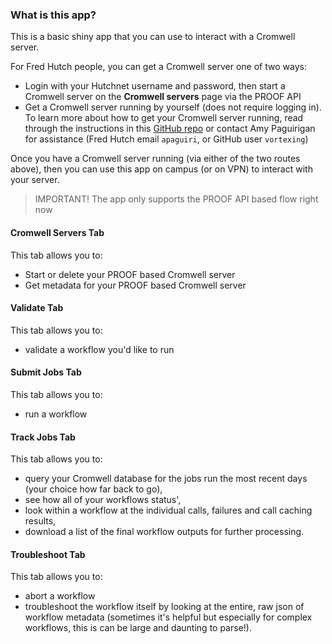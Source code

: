 ### What is this app?
This is a basic shiny app that you can use to interact with a Cromwell server. 

For Fred Hutch people, you can get a Cromwell server one of two ways:

- Login with your Hutchnet username and password, then start a Cromwell server on the **Cromwell servers** page via the PROOF API
- Get a Cromwell server running by yourself (does not require logging in). To learn more about how to get your Cromwell server running, read through the instructions in this [GitHub repo](https://github.com/FredHutch/diy-cromwell-server) or contact Amy Paguirigan for assistance (Fred Hutch email `apaguiri`, or GitHub user `vortexing`)

Once you have a Cromwell server running (via either of the two routes above), then you can use this app on campus (or on VPN) to interact with your server.

> IMPORTANT! The app only supports the PROOF API based flow right now

#### Cromwell Servers Tab
This tab allows you to:
- Start or delete your PROOF based Cromwell server
- Get metadata for your PROOF based Cromwell server

#### Validate Tab
This tab allows you to:
- validate a workflow you'd like to run

#### Submit Jobs Tab
This tab allows you to:
- run a workflow

#### Track Jobs Tab
This tab allows you to:
- query your Cromwell database for the jobs run the most recent days (your choice how far back to go),
- see how all of your workflows status',
- look within a workflow at the individual calls, failures and call caching results,
- download a list of the final workflow outputs for further processing.

#### Troubleshoot Tab
This tab allows you to:
- abort a workflow
- troubleshoot the workflow itself by looking at the entire, raw json of workflow metadata (sometimes it's helpful but especially for complex workflows, this is can be large and daunting to parse!).
